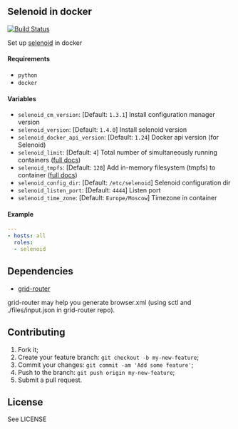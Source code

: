 ## Selenoid in docker
[![Build Status](https://travis-ci.org/iqoption/selenoid-docker.svg?branch=add-travis)](https://travis-ci.org/iqoption/selenoid-docker)

Set up [selenoid](https://github.com/aerokube/selenoid) in docker

#### Requirements

* `python`
* `docker`

#### Variables

* `selenoid_cm_version`: [Default: `1.3.1`] Install configuration manager version
* `selenoid_version`: [Default: `1.4.0`] Install selenoid version
* `selenoid_docker_api_version`: [Default: `1.24`] Docker api version (for Selenoid)
* `selenoid_limit`: [Default: `4`] Total number of simultaneously running containers ([full docs](http://aerokube.com/selenoid/latest/#_recommended_docker_settings))
* `selenoid_tmpfs`: [Default: `128`] Add in-memory filesystem (tmpfs) to container ([full docs](http://aerokube.com/selenoid/latest/#_other_optional_fields))
* `selenoid_config_dir`: [Default: `/etc/selenoid`] Selenoid configuration dir
* `selenoid_listen_port`: [Default: `4444`] Listen port
* `selenoid_time_zone`: [Default: `Europe/Moscow`] Timezone in container

#### Example

```yaml
---
- hosts: all
  roles:
  - selenoid
```

## Dependencies

* [grid-router](https://github.com/iqoption/gridrouter-ansible)

grid-router may help you generate browser.xml (using sctl and ./files/input.json in grid-router repo).

## Contributing
1. Fork it;
2. Create your feature branch: `git checkout -b my-new-feature`;
3. Commit your changes: `git commit -am 'Add some feature'`;
4. Push to the branch: `git push origin my-new-feature`;
5. Submit a pull request.

## License
See LICENSE
